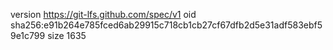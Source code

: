 version https://git-lfs.github.com/spec/v1
oid sha256:e91b264e785fced6ab29915c718cb1cb27cf67dfb2d5e31adf583ebf59e1c799
size 1635
